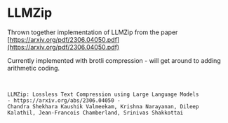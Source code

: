 # LLMZip

Thrown together implementation of LLMZip from the paper [https://arxiv.org/pdf/2306.04050.pdf](https://arxiv.org/pdf/2306.04050.pdf)

Currently implemented with brotli compression -  will get around to adding arithmetic coding.

<br>

```
LLMZip: Lossless Text Compression using Large Language Models 
- https://arxiv.org/abs/2306.04050 -
Chandra Shekhara Kaushik Valmeekam, Krishna Narayanan, Dileep Kalathil, Jean-Francois Chamberland, Srinivas Shakkottai
```